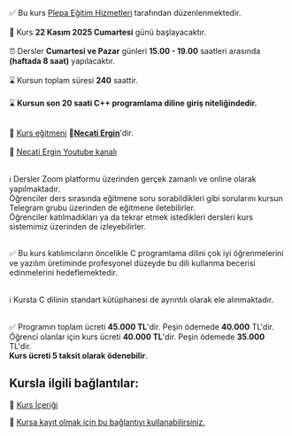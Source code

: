 ✅ Bu kurs [Plepa Eğitim Hizmetleri](https://plepa.com/) tarafından düzenlenmektedir.<br><br>
📅 Kurs __22 Kasım 2025 Cumartesi__ günü başlayacaktır.<br><br>
⏰ Dersler __Cumartesi ve Pazar__ günleri __15.00 - 19.00__ saatleri arasında **(haftada 8 saat)** yapılacaktır.<br><br>
⌛ Kursun toplam süresi __240__ saattir.<br><br>
⌛ **Kursun son 20 saati C++ programlama diline giriş niteliğindedir.**<br><br>

👨 [Kurs eğitmeni](https://github.com/necatiergin/OCAK_2025_CPP_KURSU/blob/main/kurs_egitmeni.md)
**&#128279;[Necati Ergin](https://www.linkedin.com/in/necati-ergin-045768176/)**'dir. <br><br>
👨 [Necati Ergin Youtube kanalı](https://www.youtube.com/@necatiergin)<br><br>

ℹ️ Dersler Zoom platformu üzerinden gerçek zamanlı ve online olarak yapılmaktadır.<br> 
Öğrenciler ders sırasında eğitmene soru sorabildikleri gibi sorularını kursun Telegram grubu üzerinden de eğitmene iletebilirler.<br>
Öğrenciler katılmadıkları ya da tekrar etmek istedikleri dersleri kurs sistemimiz üzerinden de izleyebilirler.<br><br>

✅ Bu kurs katılımcıların öncelikle C programlama dilini çok iyi öğrenmelerini ve yazılım üretiminde profesyonel düzeyde bu dili kullanma becerisi edinmelerini hedeflemektedir.<br><br>

ℹ️ Kursta C dilinin standart kütüphanesi de ayrıntılı olarak ele alınmaktadır.<br><br>

✅ Programın toplam ücreti **45.000 TL**'dir. Peşin ödemede **40.000** TL'dir. 
Öğrenci olanlar için kurs ücreti **40.000 TL**'dir. Peşin ödemede **35.000** TL'dir.<br> 
**Kurs ücreti 5 taksit olarak ödenebilir**.<br>

## Kursla ilgili bağlantılar:
&#128279; [Kurs İçeriği](https://github.com/necatiergin/kurs_programlari/blob/main/c_programlama_dili.md)<br>

&#128279; [Kursa kayıt olmak için bu bağlantıyı kullanabilirsiniz.](https://us02web.zoom.us/meeting/register/NMkRcoZoQ5St97N7w0bPuQ) <br>

<!---
![kurs tanıtım görseli](https://github.com/necatiergin/AGUSTOS_2025_C_KURSU/blob/main/c_kurs_gorseli.png)
--->
